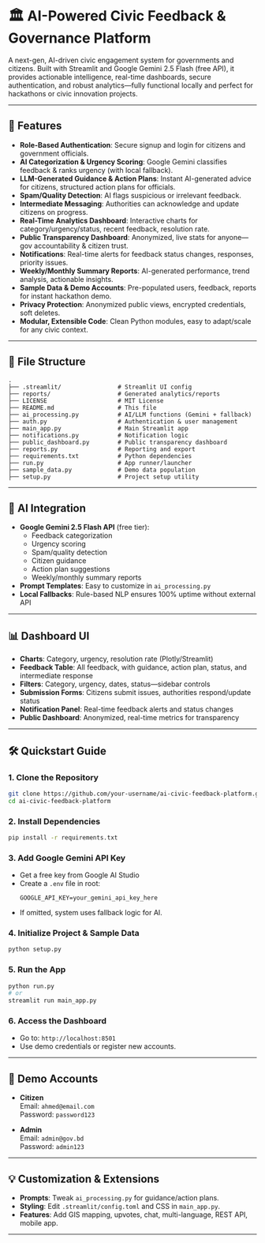# 🏛️ AI-Powered Civic Feedback & Governance Platform

A next-gen, AI-driven civic engagement system for governments and citizens. Built with Streamlit and Google Gemini 2.5 Flash (free API), it provides actionable intelligence, real-time dashboards, secure authentication, and robust analytics—fully functional locally and perfect for hackathons or civic innovation projects.

---

## 🚀 Features

- **Role-Based Authentication**: Secure signup and login for citizens and government officials.
- **AI Categorization & Urgency Scoring**: Google Gemini classifies feedback & ranks urgency (with local fallback).
- **LLM-Generated Guidance & Action Plans**: Instant AI-generated advice for citizens, structured action plans for officials.
- **Spam/Quality Detection**: AI flags suspicious or irrelevant feedback.
- **Intermediate Messaging**: Authorities can acknowledge and update citizens on progress.
- **Real-Time Analytics Dashboard**: Interactive charts for category/urgency/status, recent feedback, resolution rate.
- **Public Transparency Dashboard**: Anonymized, live stats for anyone—gov accountability & citizen trust.
- **Notifications**: Real-time alerts for feedback status changes, responses, priority issues.
- **Weekly/Monthly Summary Reports**: AI-generated performance, trend analysis, actionable insights.
- **Sample Data & Demo Accounts**: Pre-populated users, feedback, reports for instant hackathon demo.
- **Privacy Protection**: Anonymized public views, encrypted credentials, soft deletes.
- **Modular, Extensible Code**: Clean Python modules, easy to adapt/scale for any civic context.

---

## 📁 File Structure

```
.
├── .streamlit/                # Streamlit UI config
├── reports/                   # Generated analytics/reports
├── LICENSE                    # MIT License
├── README.md                  # This file
├── ai_processing.py           # AI/LLM functions (Gemini + fallback)
├── auth.py                    # Authentication & user management
├── main_app.py                # Main Streamlit app
├── notifications.py           # Notification logic
├── public_dashboard.py        # Public transparency dashboard
├── reports.py                 # Reporting and export
├── requirements.txt           # Python dependencies
├── run.py                     # App runner/launcher
├── sample_data.py             # Demo data population
├── setup.py                   # Project setup utility
```

---

## 🤖 AI Integration

- **Google Gemini 2.5 Flash API** (free tier):  
  - Feedback categorization
  - Urgency scoring
  - Spam/quality detection
  - Citizen guidance
  - Action plan suggestions
  - Weekly/monthly summary reports
- **Prompt Templates**: Easy to customize in `ai_processing.py`
- **Local Fallbacks**: Rule-based NLP ensures 100% uptime without external API

---

## 📊 Dashboard UI

- **Charts**: Category, urgency, resolution rate (Plotly/Streamlit)
- **Feedback Table**: All feedback, with guidance, action plan, status, and intermediate response
- **Filters**: Category, urgency, dates, status—sidebar controls
- **Submission Forms**: Citizens submit issues, authorities respond/update status
- **Notification Panel**: Real-time feedback alerts and status changes
- **Public Dashboard**: Anonymized, real-time metrics for transparency

---

## 🛠️ Quickstart Guide

### 1. **Clone the Repository**
```bash
git clone https://github.com/your-username/ai-civic-feedback-platform.git
cd ai-civic-feedback-platform
```

### 2. **Install Dependencies**
```bash
pip install -r requirements.txt
```

### 3. **Add Google Gemini API Key**
- Get a free key from Google AI Studio
- Create a `.env` file in root:
  ```
  GOOGLE_API_KEY=your_gemini_api_key_here
  ```
- If omitted, system uses fallback logic for AI.

### 4. **Initialize Project & Sample Data**
```bash
python setup.py
```

### 5. **Run the App**
```bash
python run.py
# or
streamlit run main_app.py
```

### 6. **Access the Dashboard**
- Go to: `http://localhost:8501`
- Use demo credentials or register new accounts.

---

## 👥 Demo Accounts

- **Citizen**  
  Email: `ahmed@email.com`  
  Password: `password123`

- **Admin**  
  Email: `admin@gov.bd`  
  Password: `admin123`

---

## 💡 Customization & Extensions

- **Prompts**: Tweak `ai_processing.py` for guidance/action plans.
- **Styling**: Edit `.streamlit/config.toml` and CSS in `main_app.py`.
- **Features**: Add GIS mapping, upvotes, chat, multi-language, REST API, mobile app.


---